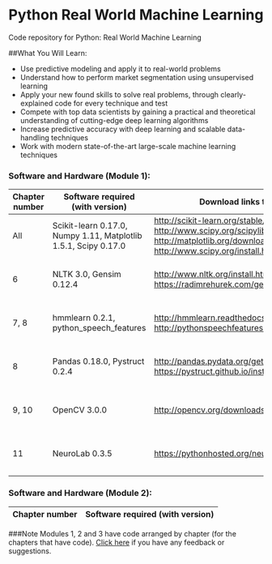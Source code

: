 # Python Real World Machine Learning
Code repository for Python: Real World Machine Learning

##What You Will Learn:
* Use predictive modeling and apply it to real-world problems
* Understand how to perform market segmentation using unsupervised learning
* Apply your new found skills to solve real problems, through clearly-explained code for every technique and test
* Compete with top data scientists by gaining a practical and theoretical understanding of cutting-edge deep learning algorithms
* Increase predictive accuracy with deep learning and scalable data-handling techniques
* Work with modern state-of-the-art large-scale machine learning techniques

### Software and Hardware (Module 1):
| Chapter number | Software required (with version) | Download links to the software | Hardware specifications | OS required |
| -------------- | -------------- |-------------- |-------------- |-------------- |
| All | Scikit-learn 0.17.0, Numpy 1.11, Matplotlib 1.5.1, Scipy 0.17.0 | http://scikit-learn.org/stable/install.html, http://www.scipy.org/scipylib/download.html, http://matplotlib.org/downloads.html, http://www.scipy.org/install.html | 4 GB of RAM and 16GB of disk | Linux, Mac OS X, Windows |
| 6 | NLTK 3.0, Gensim 0.12.4 | http://www.nltk.org/install.html, https://radimrehurek.com/gensim/install.html | 4 GB of RAM and 16GB of disk | Linux, Mac OS X, Windows |
| 7, 8 | hmmlearn 0.2.1, python_speech_features | http://hmmlearn.readthedocs.org/en/latest/, http://pythonspeechfeatures.readthedocs.org/en/latest/ | 4 GB of RAM and 16GB of disk | Linux, Mac OS X, Windows |
| 8 | Pandas 0.18.0, Pystruct 0.2.4 | http://pandas.pydata.org/getpandas.html, https://pystruct.github.io/installation.html | 4 GB of RAM and 16GB of disk | Linux, Mac OS X, Windows |
| 9, 10 | OpenCV 3.0.0 | http://opencv.org/downloads.html | 4 GB of RAM and 16GB of disk | Linux, Mac OS X, Windows |
| 11 | NeuroLab 0.3.5 | https://pythonhosted.org/neurolab/install.html | 4 GB of RAM and 16GB of disk | Linux, Mac OS X, Windows |

### Software and Hardware (Module 2):
| Chapter number | Software required (with version) |
| -------------- | -------------------------------- |
###Note
Modules 1, 2 and 3 have code arranged by chapter (for the chapters that have code). [Click here](https://docs.google.com/forms/d/e/1FAIpQLSe5qwunkGf6PUvzPirPDtuy1Du5Rlzew23UBp2S-P3wB-GcwQ/viewform) if you have any feedback or suggestions.
